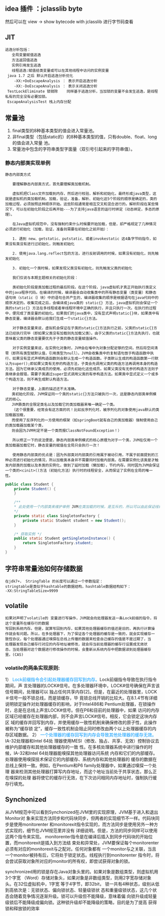 ## idea 插件 ：jclasslib byte
然后可以在 view -> show bytecode with jclasslib 进行字节码查看
## JIT

```
逃逸分析包括：
   全局变量赋值逃逸
   方法返回值逃逸
   实例引用发生逃逸
   线程逃逸:赋值给类变量或可以在其他线程中访问的实例变量
 java 1.7 之后 默认开启逃逸分析优化
    -XX:+DoEscapeAnalysis ： 表示开启逃逸分析
    -XX:-DoEscapeAnalysis ： 表示关闭逃逸分析
 TestLockEliminate 锁销除    同样基于逃逸分析，当加锁的变量不会发生逃逸，是线程私有的完全没有必要加锁。
 EscapeAnalysisTest 栈上内存分配 
```

## 常量池

1. final类型的8种基本类型的值会进入常量池。
2. 非final类型（包括static的）的8种基本类型的值，只有double、float、long的值会进入常量 池。
3. 常量池中包含的字符串类型字面量（双引号引起来的字符串值）。

### 静态内部类实现单例
```
静态内部类方式

　　要理解静态内部类方式，首先要理解类加载机制。

　　虚拟机把Class文件加载到内存，然后进行校验，解析和初始化，最终形成java类型，这就是虚拟机的类加载机制。加载，验证，准备，解析、初始化这5个阶段的顺序是确定的，类的加载过程，必须按照这种顺序开始。这些阶段通常是相互交叉和混合进行的。解析阶段在某些情况下，可以在初始化阶段之后再开始---为了支持java语言的运行时绑定（动态绑定，多态的原理）。

　　在Java虚拟机规范中，没有强制约束什么时候要开始加载，但是，却严格规定了几种情况必须进行初始化（加载，验证，准备则需要在初始化之前开始）：

　　1. 遇到 new、getstatic、putstatic、或者invokestatic 这4条字节码指令，如果没有类没有进行过初始化，则触发初始化

　　2. 使用java.lang.reflect包的方法，进行反射调用的时候，如果没有初始化，则先触发初始化

　　3. 初始化一个类时候，如果发现父类没有初始化，则先触发父类的初始化

　　我们仅说与本期主题相关的初始化阶段：

　　类初始化阶段是类加载过程的最后阶段。在这个阶段，java虚拟机才真正开始执行类定义中的java程序代码。在编译的时候，编译器会自动收集类中的所有静态变量（类变量）和静态语句块（static｛｝块）中的语句合并产生的，编译器收集的顺序是根据语句在java代码中的顺序决定的。收集完成之后，会编译成java类的 static{} 方法，java虚拟机则会保证一个类的static{} 方法在多线程或者单线程环境中正确的执行，并且只执行一次。在执行的过程中，便完成了类变量的初始化。如果我们的java类中，没有显式声明static{}块，如果类中有静态变量，编译器会默认给我们生成一个static{}方法。

　　对于静态变量来说，虚拟机会保证在子类的static{}方法执行之前，父类的static{}方法已经执行完毕（即如果父类没有加载则先加载父类）。由于父类的static{}方法先执行，也就意味着父类的静态变量要优先于子类的静态变量赋值操作。

　　对于实例变量来说，在实例化对象时，JVM会在堆中为对象分配足够的空间，然后将空间清零（即所有类型赋默认值，引用类型为null）。JVM会收集类中的复制语句放于构造函数中执行，如果没有显式声明构造函数则会默认生成一个构造函数。子类默认生成的构造函数第一行默认为super();即如果父类有无参的构造方法，子类会先调用父类的构造方法再调用本身的构造方法。因为它继承父类成员的使用，必须先初始化这些成员。如果父类没有无参的构造方法则子类继承会报错，需要子类通过super显式调用父类的有参构造方法。如果类中显式定义一个或多个构造方法，则不再生成默认构造方法。

　　对于静态变量，上面的描述还不太准确。
   类初始化阶段，JVM保证同一个类的static{}方法只被执行一次，这是静态内部类单例模式的核心。
   JVM靠类的全限定类名以及加载它的类加载器来唯一确定一个类。
   （这个很重要，经常会有这方面的坑！比如反序列化时，被序列化的对象使用java默认的类加载器加载，
   而使用了反序列化的一方使用的框架（如springBoot就有自己的类加载器）强制使用自己的类加载器加载某个类，
   则会因为JVM判定不是一个类而报ClassNotFoundException！）

　　所以修正一下的说法便是，静态内部类单例模式的核心原理为对于一个类，JVM在仅用一个类加载器加载它时，静态变量的赋值在全局只会执行一次！

　　使用静态内部类的优点是：因为外部类对内部类的引用属于被动引用，不属于前面提到的三种必须进行初始化的情况，所以加载类本身并不需要同时加载内部类。在需要实例化该类是才触发内部类的加载以及本类的实例化，做到了延时加载（懒加载），节约内存。同时因为JVM会保证一个类的<cinit>()方法（初始化方法）执行时的线程安全，从而保证了实例在全局的唯一性。
```

```java
public class Student {
    private Student() {
    }

    /**
    * 此处使用一个内部类来维护单例 JVM在类加载的时候，是互斥的，所以可以由此保证线程安全问题
    */
    private static class SingletonFactory {
        private static Student student = new Student();
    }

    /* 获取实例 */
    public static Student getSingletonInstance() {
        return SingletonFactory.student;
    }
}
```
## 字符串常量池如何存储数据
```
在jdk7+， StringTable 的长度可以通过一个参数指定：
stringtable是类似于hashtable的数据结构，hashtable数据结构如下：
-XX:StringTableSize=9999
```
## volatile
``` 
如果对声明了volatile的 变量进行写操作，JVM就会向处理器发送一条Lock前缀的指令，将这个变量所在缓存行的数据
写回到系统内存。但是，就算写回到内存，如果其他处理器缓存的值还是旧的，再执行计算操
作就会有问题。所以，在多处理器下，为了保证各个处理器的缓存是一致的，就会实现缓存一
致性协议，每个处理器通过嗅探在总线上传播的数据来检查自己缓存的值是不是过期了，当
处理器发现自己缓存行对应的内存地址被修改，就会将当前处理器的缓存行设置成无效状
态，当处理器对这个数据进行修改操作的时候，会重新从系统内存中把数据读到处理器缓存
里。(CAS)

```
### volatile的两条实现原则:
1）<font color=#0099ff> Lock前缀指令会引起处理器缓存回写到内存。</font>Lock前缀指令导致在执行指令期间，声
言处理器的LOCK#信号。在多处理器环境中，LOCK#信号确保在声言该信号期间，处理器可以
独占任何共享内存[2]。但是，在最近的处理器里，LOCK＃信号一般不锁总线，而是锁缓存，毕
竟锁总线开销的比较大。在8.1.4节有详细说明锁定操作对处理器缓存的影响，对于Intel486和
Pentium处理器，在锁操作时，总是在总线上声言LOCK#信号。但在P6和目前的处理器中，如果
访问的内存区域已经缓存在处理器内部，则不会声言LOCK#信号。相反，它会锁定这块内存区
域的缓存并回写到内存，并使用缓存一致性机制来确保修改的原子性，此操作被称为“缓存锁
定”，缓存一致性机制会阻止同时修改由两个以上处理器缓存的内存区域数据。
2）<font color=#0099ff> 一个处理器的缓存回写到内存会导致其他处理器的缓存无效。</font> IA-32处理器和Intel 64处
理器使用MESI（修改、独占、共享、无效）控制协议去维护内部缓存和其他处理器缓存的一致
性。在多核处理器系统中进行操作的时候，IA-32和Intel 64处理器能嗅探其他处理器访问系统
内存和它们的内部缓存。处理器使用嗅探技术保证它的内部缓存、系统内存和其他处理器的
缓存的数据在总线上保持一致。例如，在Pentium和P6 family处理器中，如果通过嗅探一个处理
器来检测其他处理器打算写内存地址，而这个地址当前处于共享状态，那么正在嗅探的处理
器将使它的缓存行无效，在下次访问相同内存地址时，强制执行缓存行填充。

## Synchonized
从JVM规范中可以看到Synchonized在JVM里的实现原理，JVM基于进入和退出Monitor对
象来实现方法同步和代码块同步，但两者的实现细节不一样。代码块同步是使用monitorenter
和monitorexit指令实现的，而方法同步是使用另外一种方式实现的，细节在JVM规范里并没有
详细说明。但是，方法的同步同样可以使用这两个指令来实现。
monitorenter指令是在编译后插入到同步代码块的开始位置，而monitorexit是插入到方法结
束处和异常处，JVM要保证每个monitorenter必须有对应的monitorexit与之配对。任何对象都有
一个monitor与之关联，当且一个monitor被持有后，它将处于锁定状态。线程执行到monitorenter
指令时，将会尝试获取对象所对应的monitor的所有权，即尝试获得对象的锁。

synchronized用的锁是存在Java对象头里的。如果对象是数组类型，则虚拟机用3个字宽
（Word）存储对象头，如果对象是非数组类型，则用2字宽存储对象头。在32位虚拟机中，1字宽
等于4字节，即32bit，
锁一共有4种状态，级别从低到高依次是：无锁状态、偏向锁状态、轻量级锁状
态和重量级锁状态，这几个状态会随着竞争情况逐渐升级。锁可以升级但不能降级，意味着偏
向锁升级成轻量级锁后不能降级成偏向锁。这种锁升级却不能降级的策略，目的是为了提高
获得锁和释放锁的效率